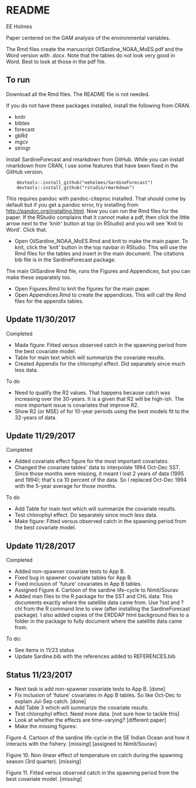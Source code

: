 README
================
EE Holmes

Paper centered on the GAM analysis of the environmental variables.

The Rmd files create the manuscript OilSardine\_NOAA\_MoES.pdf and the Word version with .docx. Note that the tables do not look very good in Word.  Best to look at those in the pdf file.

To run
------

Download all the Rmd files. The README file is not needed.

If you do not have these packages installed, install the following from CRAN.

-   knitr
-   bibtex
-   forecast
-   gbRd
-   mgcv
-   stringr

Install SardineForecast and rmarkdown from GitHub.  While you can install rmarkdown from CRAN, I use some features that have been fixed in the GitHub version.

        devtools::install_github("eeholmes/SardineForecast")
        devtools::install_github("rstudio/rmarkdown")

This requires pandoc with pandoc-citeproc installed.  That should come by default but if you get a pandoc error, try installing from http://pandoc.org/installing.html. Now you can run the Rmd files for the paper.  If the RStudio complains that it cannot make a pdf, then click the little arrow next to the 'knitr' button at top (in RStudio) and you will see 'Knit to Word'.  Click that.

-   Open OilSardine\_NOAA\_MoES.Rmd and knit to make the main paper. To knit, click the 'knit' button in the top navbar in RStudio.  This will use the Rmd files for the tables and insert in the main document. The citations bib file is in the SardineForecast package.

The main OilSardine Rmd file, runs the Figures and Appendices, but you can make these separately too.

-   Open Figures.Rmd to knit the figures for the main paper. 
-   Open Appendices.Rmd to create the appendices. This will call the Rmd files for the appendix tables.


Update 11/30/2017
------
Completed
-   Made figure: Fitted versus observed catch in the spawning period from the best covariate model. 
-   Table for main text which will summarize the covariate results.  
-   Created Appendix for the chlorophyl effect.  Did separately since much less data.

To do
-   Need to qualify the R2 values.  That happens because catch was increasing over the 30-years.  It is a given that R2 will be high-ish.  The more important issue is covariates that improve R2.
-   Show R2 (or MSE) of for 10-year periods using the best models fit to the 32-years of data.

Update 11/29/2017
------
Completed
-   Added covariate effect figure for the most important covariates.  
-   Changed the covariate tables' data to interpolate 1994 Oct-Dec SST.  Since those months were missing, it meant I lost 2 years of data (1995 and 1994); that's ca 10 percent of the data.  So I replaced Oct-Dec 1994 with the 5-year average for those months.

To do
-   Add Table for main text which will summarize the covariate results.  
-   Test chlorophyl effect.  Do separately since much less data.
-   Make figure: Fitted versus observed catch in the spawning period from the best covariate model. 

Update 11/28/2017
------
Completed
-   Added non-spawner covariate tests to App B.  
-   Fixed bug in spawner covariate tables for App B.  
-   Fixed inclusion of 'future' covariates in App B tables.
-   Assigned Figure 4. Cartoon of the sardine life-cycle to Nimit/Sourav
-   Added man files to the R package for the SST and CHL data.  This documents exactly where the satellite data came from.  Use ?sst and ?chl from the R command line to view (after installing the SardineForecast package).  I also added copies of the ERDDAP html background files to a folder in the package to fully document where the satellite data came from.

To do:
-   See items in 11/23 status
-   Update Sardine.bib with the references added to REFERENCES.bib

Status 11/23/2017
------

-   Next task is add non-spawner covariate tests to App B.  [done]
-   Fix inclusion of 'future' covariates in App B tables.  So like Oct-Dec to explain Jul-Sep catch. [done]
-   Add Table 3 which will summarize the covariate results.  
-   Test chlorophyl effect.  Need more data. [not sure how to tackle this]
-   Look at whether the effects are time-varying? [different paper]
-   Make the missing figures:

Figure 4. Cartoon of the sardine life-cycle in the SE Indian Ocean and how it interacts with the fishery. \[*missing*\] [assigned to Nimit/Sourav]

Figure 10. Non-linear effect of temperature on catch during the spawning season (3rd quarter). \[*missing*\]

Figure 11. Fitted versus observed catch in the spawning period from the best covariate model. \[*missing*\]
